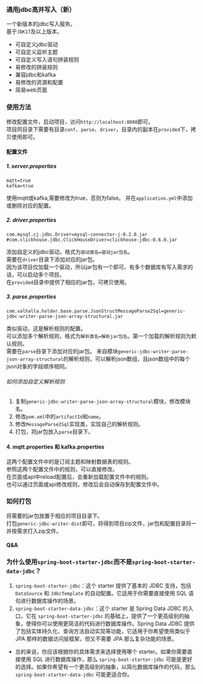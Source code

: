 ### 通用jdbc高并写入（新）

一个新版本的jdbc写入服务。  
基于`JDK17`及以上版本。

- 可自定义jdbc驱动
- 可自定义监听主题
- 可自定义写入语句拼装规则
- 易修改的拼装规则
- 兼容jdbc和kafka
- 易修改的资源和配置
- 简易web页面

### 使用方法
修改配置文件，启动项目，访问`http://localhost:8080`即可。  
项目同目录下需要有目录`conf`、`parse`、`driver`，目录内的副本在`provided`下，拷贝使用即可。
#### 配置文件
##### 1. server.properties
```properties
mqtt=true
kafka=true
```
使用mqtt或kafka,需要修改为true，否则为false。
并在`application.yml`中添加或删除对应的配置。
##### 2. driver.properties
```properties
com.mysql.cj.jdbc.Driver=mysql-connector-j-8.2.0.jar
#com.clickhouse.jdbc.ClickHouseDriver=clickhouse-jdbc-0.6.0.jar
```
添加自定义的jdbc驱动，格式为`驱动类名=驱动jar包名`。  
需要在`driver`目录下添加对应的jar包。  
因为该项目仅加载一个驱动，所以jar包有一个即可。有多个数据库有写入需求的话，可以启动多个项目。  
在`provided`目录中提供了相应的jar包，可拷贝使用。
##### 3. parse.properties
```properties
com.valhalla.holder.base.parse.JsonStructMessageParse2Sql=generic-jdbc-writer-parse-json-array-structural.jar
```
类似驱动，这是解析规则的配置。  
可以添加多个解析规则，格式为`解析类名=解析jar包名`。第一个加载的解析规则为默认规则。  
需要在`parse`目录下添加对应的jar包。
来自模块`generic-jdbc-writer-parse-json-array-structural`的解析规则，可以解析json数组，且json数组中的每个json对象的字段顺序相同。
###### 如何添加自定义解析规则
1. 复制`generic-jdbc-writer-parse-json-array-structural`模块，修改模块名。
2. 修改`pom.xml`中的`artifactId`和`name`。
3. 修改`MessageParse2Sql`实现类，实现自己的解析规则。
4. 打包，将jar包放入`parse`目录下。
#### 4. mqtt.properties 和 kafka.properties
这两个配置文件中的是订阅主题和映射数据表的规则。  
参照这两个配置文件中的规则，可以直接修改。  
在页面或api中reload配置后，会重新加载配置文件中的规则。  
也可以通过页面或api修改规则，修改后会自动保存到配置文件中。
### 如何打包
将需要的jar包放置于相应的项目目录下。  
打包`generic-jdbc-writer-dist`即可，将得到项目zip文件，jar包和配置目录将一并按需求打入zip文件。

#### Q&A
### 为什么使用`spring-boot-starter-jdbc`而不是`spring-boot-starter-data-jdbc`？

1. `spring-boot-starter-jdbc`：这个 starter 提供了基本的 JDBC 支持，包括 `DataSource` 和 `JdbcTemplate` 的自动配置。它适用于你需要直接使用
   SQL 语句进行数据库操作的场景。
2. `spring-boot-starter-data-jdbc`：这个 starter 是 Spring Data JDBC 的入口，它在 `spring-boot-starter-jdbc`
   的基础上，提供了一个更高级别的抽象，使得你可以使用更简洁的代码进行数据库操作。Spring Data JDBC
   提供了包括实体持久化、查询方法自动实现等功能，它适用于你希望使用类似于 JPA 那样的数据访问层框架，但又不需要 JPA
   那么复杂功能的场景。

- 总的来说，你应该根据你的具体需求来选择使用哪个 starter。如果你需要直接使用 SQL
  进行数据库操作，那么 `spring-boot-starter-jdbc`
  可能是更好的选择。如果你希望有一个更高级别的抽象，以简化数据库操作的代码，那么 `spring-boot-starter-data-jdbc` 可能更适合你。